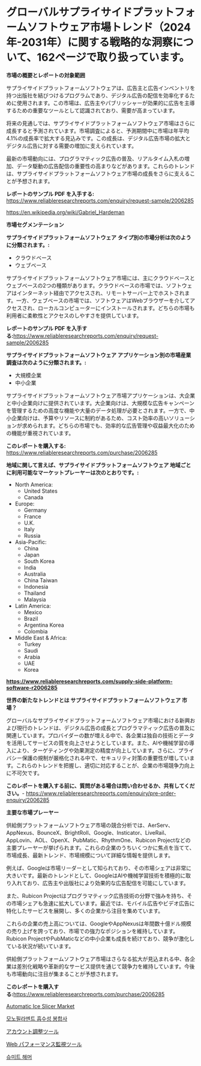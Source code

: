 <p><h1>グローバルサプライサイドプラットフォームソフトウェア市場トレンド（2024年-2031年）に関する戦略的な洞察について、162ページで取り扱っています。</h1></p><p><strong>市場の概要とレポートの対象範囲</strong></p>
<p><p>サプライサイドプラットフォームソフトウェアは、広告主と広告インベントリを持つ出版社を結びつけるプログラムであり、デジタル広告の配信を効率化するために使用されます。この市場は、広告主やパブリッシャーが効果的に広告を主導するための重要なツールとして認識されており、需要が高まっています。</p><p>将来の見通しでは、サプライサイドプラットフォームソフトウェア市場はさらに成長すると予測されています。市場調査によると、予測期間中に市場は年平均4.1%の成長率で拡大する見込みです。この成長は、デジタル広告市場の拡大とデジタル広告に対する需要の増加に支えられています。</p><p>最新の市場動向には、プログラマティック広告の普及、リアルタイム入札の増加、データ駆動の広告配信の重要性の高まりなどがあります。これらのトレンドは、サプライサイドプラットフォームソフトウェア市場の成長をさらに支えることが予想されます。</p></p>
<p><strong>レポートのサンプル PDF を入手する:</strong> <a href="https://www.reliableresearchreports.com/enquiry/request-sample/2006285">https://www.reliableresearchreports.com/enquiry/request-sample/2006285</a></p>
<p><a href="https://en.wikipedia.org/wiki/Gabriel_Hardeman">https://en.wikipedia.org/wiki/Gabriel_Hardeman</a></p>
<p><strong>市場セグメンテーション</strong></p>
<p><strong>サプライサイドプラットフォームソフトウェア タイプ別の市場分析は次のように分類されます。:</strong></p>
<p><ul><li>クラウドベース</li><li>ウェブベース</li></ul></p>
<p><p>サプライサイドプラットフォームソフトウェア市場には、主にクラウドベースとウェブベースの2つの種類があります。クラウドベースの市場では、ソフトウェアはインターネット経由でアクセスされ、リモートサーバー上でホストされます。一方、ウェブベースの市場では、ソフトウェアはWebブラウザーを介してアクセスされ、ローカルコンピューターにインストールされます。どちらの市場も利用者に柔軟性とアクセスのしやすさを提供しています。</p></p>
<p><strong>レポートのサンプル PDF を入手する:</strong><a href="https://www.reliableresearchreports.com/enquiry/request-sample/2006285">https://www.reliableresearchreports.com/enquiry/request-sample/2006285</a></p>
<p><strong> サプライサイドプラットフォームソフトウェア アプリケーション別の市場産業調査は次のように分類されます。:</strong></p>
<p><ul><li>大規模企業</li><li>中小企業</li></ul></p>
<p><p>サプライサイドプラットフォームソフトウェア市場アプリケーションは、大企業と中小企業向けに提供されています。大企業向けは、大規模な広告キャンペーンを管理するための高度な機能や大量のデータ処理が必要とされます。一方で、中小企業向けは、予算やリソースに制約があるため、コスト効率の高いソリューションが求められます。どちらの市場でも、効率的な広告管理や収益最大化のための機能が重視されています。</p></p>
<p><strong>このレポートを購入する:</strong> <a href="https://www.reliableresearchreports.com/purchase/2006285">https://www.reliableresearchreports.com/purchase/2006285</a></p>
<p><strong>地域に関して言えば、サプライサイドプラットフォームソフトウェア 地域ごとに利用可能なマーケットプレーヤーは次のとおりです。:</strong></p>
<p><ul>
    <li>
        North America:
        <ul>
            <li>United States</li>
            <li>Canada</li>
        </ul>
    </li>
    <li>
        Europe:
        <ul>
            <li>Germany</li>
            <li>France</li>
            <li>U.K.</li>
            <li>Italy</li>
            <li>Russia</li>
        </ul>
    </li>
    <li>
        Asia-Pacific:
        <ul>
            <li>China</li>
            <li>Japan</li>
            <li>South Korea</li>
            <li>India</li>
            <li>Australia</li>
            <li>China Taiwan</li>
            <li>Indonesia</li>
            <li>Thailand</li>
            <li>Malaysia</li>
        </ul>
    </li>
    <li>
        Latin America:
        <ul>
            <li>Mexico</li>
            <li>Brazil</li>
            <li>Argentina Korea</li>
            <li>Colombia</li>
        </ul>
    </li>
    <li>
        Middle East & Africa:
        <ul>
            <li>Turkey</li>
            <li>Saudi</li>
            <li>Arabia</li>
            <li>UAE</li>
            <li>Korea</li>
        </ul>
    </li>
    </ul></p>
<p><strong><a href="https://www.reliableresearchreports.com/supply-side-platform-software-r2006285">https://www.reliableresearchreports.com/supply-side-platform-software-r2006285</a></strong></p>
<p><strong>世界の新たなトレンドとは サプライサイドプラットフォームソフトウェア 市場？</strong></p>
<p><p>グローバルなサプライサイドプラットフォームソフトウェア市場における新興および現行のトレンドは、デジタル広告の成長とプログラマティック広告の普及に関連しています。プロバイダーの数が増える中で、各企業は独自の技術とデータを活用してサービスの質を向上させようとしています。また、AIや機械学習の導入により、ターゲティングや効果測定の精度が向上しています。さらに、プライバシー保護の規制が厳格化される中で、セキュリティ対策の重要性が増しています。これらのトレンドを把握し、適切に対応することが、企業の市場競争力向上に不可欠です。</p></p>
<p><strong>このレポートを購入する前に、質問がある場合は問い合わせるか、共有してください。</strong>- <a href="https://www.reliableresearchreports.com/enquiry/pre-order-enquiry/2006285">https://www.reliableresearchreports.com/enquiry/pre-order-enquiry/2006285</a></p>
<p><strong>主要な市場プレーヤー</strong></p>
<p><p>供給側プラットフォームソフトウェア市場の競合分析では、AerServ、AppNexus、BounceX、BrightRoll、Google、Insticator、LiveRail、AppLovin、AOL、OpenX、PubMatic、RhythmOne、Rubicon Projectなどの主要プレーヤーが挙げられます。これらの企業のうちいくつかに焦点を当てて、市場成長、最新トレンド、市場規模について詳細な情報を提供します。</p><p>例えば、Googleは市場リーダーとして知られており、その市場シェアは非常に大きいです。最新のトレンドとして、GoogleはAIや機械学習技術を積極的に取り入れており、広告主や出版社により効果的な広告配信を可能にしています。</p><p>また、Rubicon Projectはプログラマティック広告技術の分野で強みを持ち、その市場シェアも急速に拡大しています。最近では、モバイル広告やビデオ広告に特化したサービスを展開し、多くの企業から注目を集めています。</p><p>これらの企業の売上高については、GoogleやAppNexusは年間数十億ドル規模の売り上げを誇っており、市場での強力なポジションを維持しています。Rubicon ProjectやPubMaticなどの中小企業も成長を続けており、競争が激化している状況が続いています。</p><p>供給側プラットフォームソフトウェア市場はさらなる拡大が見込まれる中、各企業は差別化戦略や革新的なサービス提供を通じて競争力を維持しています。今後も市場動向に注目が集まることが予想されます。</p></p>
<p><strong>このレポートを購入する:</strong><a href="https://www.reliableresearchreports.com/purchase/2006285">https://www.reliableresearchreports.com/purchase/2006285</a></p>
<p><p><a href="https://issuu.com/reportprime-2/docs/automatic-ice-slicer-market-size-20_138ce609bf7a31">Automatic Ice Slicer Market</a></p><p><a href="https://github.com/rcabello548/Market-Research-Report-List-3/blob/main/882900868580.md">모노필라멘트 흡수성 봉합사</a></p><p><a href="https://github.com/zjkmgcs938405/Market-Research-Report-List-4/blob/main/363020053816.md">アカウント調整ツール</a></p><p><a href="https://github.com/roulaayoub-saad/Market-Research-Report-List-3/blob/main/595609153817.md">Web パフォーマンス監視ツール</a></p><p><a href="https://github.com/KellyLyncyh543964/Market-Research-Report-List-3/blob/main/939239768579.md">슈미트 해머</a></p></p>